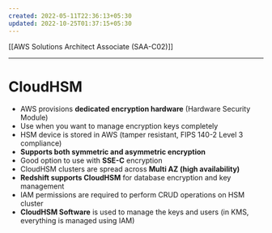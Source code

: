 ```yaml
---
created: 2022-05-11T22:36:13+05:30
updated: 2022-10-25T01:37:15+05:30
---
```

[[AWS Solutions Architect Associate (SAA-C02)]]

---
# CloudHSM
- AWS provisions **dedicated encryption hardware** (Hardware Security Module)
- Use when you want to manage encryption keys completely
- HSM device is stored in AWS (tamper resistant, FIPS 140-2 Level 3 compliance)
-   **Supports both symmetric and asymmetric encryption**
-   Good option to use with **SSE-C** encryption
-   CloudHSM clusters are spread across **Multi AZ (high availability)**
-   **Redshift supports CloudHSM** for database encryption and key management
-   IAM permissions are required to perform CRUD operations on HSM cluster
-   **CloudHSM Software** is used to manage the keys and users (in KMS, everything is managed using IAM)